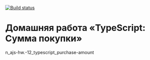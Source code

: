 [![Build status](https://ci.appveyor.com/api/projects/status/8fbnms4286fo013u?svg=true)](https://ci.appveyor.com/project/a-naraikin/ajs-homeworks-typescript-purchase-amount)
# Домашняя работа «TypeScript: Сумма покупки»
n_ajs-hw.-12_typescript_purchase-amount
